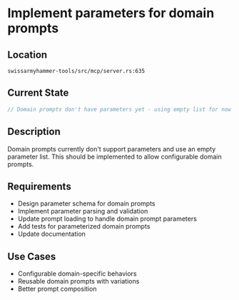 # Implement parameters for domain prompts

## Location
`swissarmyhammer-tools/src/mcp/server.rs:635`

## Current State
```rust
// Domain prompts don't have parameters yet - using empty list for now
```

## Description
Domain prompts currently don't support parameters and use an empty parameter list. This should be implemented to allow configurable domain prompts.

## Requirements
- Design parameter schema for domain prompts
- Implement parameter parsing and validation
- Update prompt loading to handle domain prompt parameters
- Add tests for parameterized domain prompts
- Update documentation

## Use Cases
- Configurable domain-specific behaviors
- Reusable domain prompts with variations
- Better prompt composition